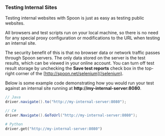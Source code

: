 ### Testing Internal Sites

Testing internal websites with Spoon is just as easy as testing public websites.

All browsers and test scripts run on your local machine, so there is no need for any special proxy configuration or modifications to the URL when testing an internal site.  

The security benefit of this is that no browser data or network traffic passes through Spoon servers. The only data stored on the server is the test results, which can be viewed in your online account. You can turn off test result storage by unchecking the **Save test reports** check box in the top-right corner of the [http://spoon.net/selenium](/selenium). 

Below is some example code demonstrating how you would run your test against an internal site running at **http://my-internal-server:8080**.

```java
// Java
driver.navigate().to("http://my-internal-server:8080");
```

```csharp
// C#
driver.Navigate().GoToUrl("http://my-internal-server:8080");
```

```python
# Python
driver.get("http://my-internal-server:8080")
```